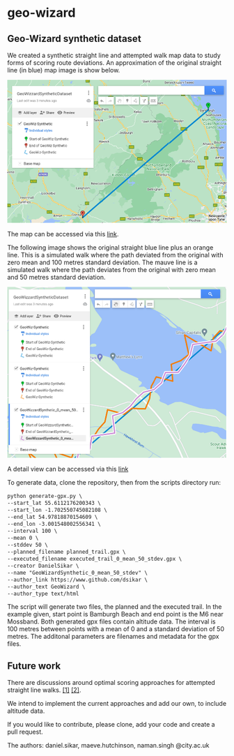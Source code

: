 # geo-wizard
## Geo-Wizard synthetic dataset

We created a synthetic straight line and attempted walk map data to study forms of scoring route deviations. An approximation of the original straight line (in blue) map image is show below.

![Planned straight line](images/straight-line-map.png)

The map can be accessed via this [link](https://www.google.com/maps/d/edit?mid=1CEfPsf9b0YsAvp4JIoxUAg_aD2j7FdE&ll=55.171963961229764%2C-1.6774702774991779&z=9).

The following image shows the original straight blue line plus an orange line. This is a simulated walk where the path deviated from the original with zero mean and 100 metres standard deviation. The mauve line is a simulated walk where the path deviates from the original with zero mean and 50 metres standard deviation.

![Added attempted walks](images/straight-line-and-walksx2_0_mean_100_stdev_50_stdev.png)

A detail view can be accessed via this [link](https://www.google.com/maps/d/edit?mid=1CEfPsf9b0YsAvp4JIoxUAg_aD2j7FdE&ll=55.20287313889983%2C-2.5403373008985253&z=15)

To generate data, clone the repository, then from the scripts directory run:

```
python generate-gpx.py \
--start_lat 55.6112176200343 \
--start_lon -1.702550745082108 \
--end_lat 54.97818870154609 \
--end_lon -3.001548002556341 \
--interval 100 \
--mean 0 \
--stddev 50 \
--planned_filename planned_trail.gpx \
--executed_filename executed_trail_0_mean_50_stdev.gpx \
--creator DanielSikar \
--name "GeoWizardSynthetic_0_mean_50_stdev" \
--author_link https://www.github.com/dsikar \
--author_text GeoWizard \
--author_type text/html   
```

The script will generate two files, the planned and the executed trail. In the example given, start point is Bamburgh Beach and end point is the M6 near Mossband. Both generated gpx files contain altitude data. The interval is 100 metres between points with a mean of 0 and a standard deviation of 50 metres. The additonal parameters are filenames and metadata for the gpx files.

## Future work

There are discussions around optimal scoring approaches for attempted straight line walks. [[1]](https://gis.stackexchange.com/questions/16322/measuring-straightness-of-curve-segment-represented-as-polyline) [[2]](https://www.reddit.com/r/GeoWizard/comments/nz7exq/a_better_way_to_rank_missions/). 

We intend to implement the current approaches and add our own, to include altitude data. 

If you would like to contribute, please clone, add your code and create a pull request.

The authors: daniel.sikar, maeve.hutchinson, naman.singh @city.ac.uk




